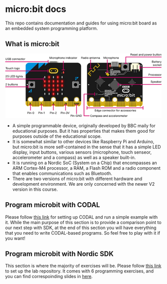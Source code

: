 # micro:bit docs

This repo contains documentation and guides for using micro:bit board as an embedded system programming platform.

## What is micro:bit

![The micro:bit V2 board](assets/microbit.png)

- A simple programmable device, originally developed by BBC maily for educational purposes. But it has properties that makes them good for purposes outside of the educational scope.
- It is somewhat similar to other devices like Raspberry Pi and Arduino, but micro:bit is more self-contained in the sense that it has a simple LED display, input buttons, various sensors (microphone, touch senseor, accelerometer and a compass) as well as a speaker built-in.
- It is running on a Nordic SoC (System on a Chip) that encompasses an ARM Cortex-M4 processor, a RAM, a Flash ROM and a radio component that enables communications such as Bluetooth.
- There are two versions of micro:bit with different hardware and development environment. We are only concerned with the newer V2 version in this course.

## Program microbit with CODAL

Please follow [this link](setup-codal.md) for setting up CODAL and run a simple example with it. While the main purpose of this section is to provide a comparison point to our next step with SDK, at the end of this section you will have everything that you need to write CODAL-based programs. So feel free to play with it if you want!

## Program microbit with Nordic SDK

This section is where the majority of exercises will be. Please follow [this link]() to set up the lab repository. It comes with 6 programming exercises, and you can find correspoinding slides in [here](/lab-slides).